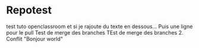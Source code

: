 # Repotest
test tuto openclassroom 
et si je rajoute du texte en dessous...
Puis une ligne pour le pull
Test de merge des branches
TEst de merge des branches 2.
Conflit "Bonjour world"
